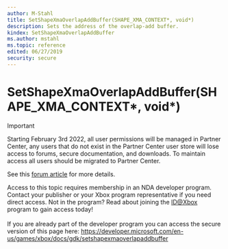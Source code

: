 ```yaml
---
author: M-Stahl
title: SetShapeXmaOverlapAddBuffer(SHAPE_XMA_CONTEXT*, void*)
description: Sets the address of the overlap-add buffer.
kindex: SetShapeXmaOverlapAddBuffer
ms.author: mstahl
ms.topic: reference
edited: 06/27/2019
security: secure
---
```


# SetShapeXmaOverlapAddBuffer(SHAPE_XMA_CONTEXT*, void*)
> [!IMPORTANT]
> Starting February 3rd 2022, all user permissions will be managed in Partner Center, any users that do not exist in the Partner Center user store will lose access to forums, secure documentation, and downloads. To maintain access all users should be migrated to Partner Center. <p></p>See this <a href="https://forums.xboxlive.com/articles/132187/breaking-change-user-access-for-forums-secure-docu.html">forum article</a> for more details.  

 Access to this topic requires membership in an NDA developer program. Contact your publisher or your Xbox program representative if you need direct access. Not in the program? Read about joining the <a href="https://www.xbox.com/Developers/id">ID@Xbox</a> program to gain access today!  <br/><br/>If you are already part of the developer program you can access the secure version of this page here: <a target="_blank" href="https://developer.microsoft.com/en-us/games/xbox/docs/gdk/setshapexmaoverlapaddbuffer">https://developer.microsoft.com/en-us/games/xbox/docs/gdk/setshapexmaoverlapaddbuffer</a>